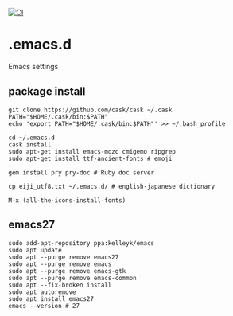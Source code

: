 [![CI](https://github.com/kijimaD/.emacs.d/actions/workflows/test.yml/badge.svg)](https://github.com/kijimaD/.emacs.d/actions/workflows/test.yml)

# .emacs.d
Emacs settings

## package install

```shell
git clone https://github.com/cask/cask ~/.cask
PATH="$HOME/.cask/bin:$PATH"
echo 'export PATH="$HOME/.cask/bin:$PATH"' >> ~/.bash_profile

cd ~/.emacs.d
cask install
sudo apt-get install emacs-mozc cmigemo ripgrep
sudo apt-get install ttf-ancient-fonts # emoji

gem install pry pry-doc # Ruby doc server

cp eiji_utf8.txt ~/.emacs.d/ # english-japanese dictionary
```

```
M-x (all-the-icons-install-fonts)
```

## emacs27

```shell
sudo add-apt-repository ppa:kelleyk/emacs
sudo apt update
sudo apt --purge remove emacs27
sudo apt --purge remove emacs
sudo apt --purge remove emacs-gtk
sudo apt --purge remove emacs-common
sudo apt --fix-broken install
sudo apt autoremove
sudo apt install emacs27
emacs --version # 27
```
